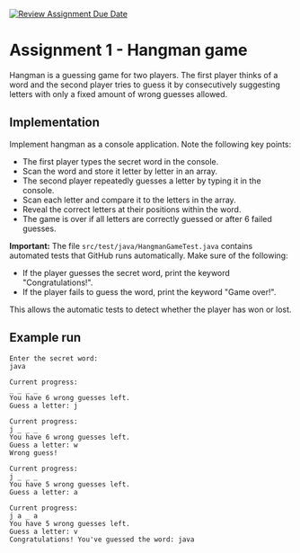 [![Review Assignment Due Date](https://classroom.github.com/assets/deadline-readme-button-24ddc0f5d75046c5622901739e7c5dd533143b0c8e959d652212380cedb1ea36.svg)](https://classroom.github.com/a/B_1-FqoW)
# Assignment 1 - Hangman game

Hangman is a guessing game for two players. The first player thinks of a word and the second player tries to guess it by consecutively suggesting letters with only a fixed amount of wrong guesses allowed.

## Implementation

Implement hangman as a console application. Note the following key points:
* The first player types the secret word in the console.
* Scan the word and store it letter by letter in an array.
* The second player repeatedly guesses a letter by typing it in the console.
* Scan each letter and compare it to the letters in the array.
* Reveal the correct letters at their positions within the word.
* The game is over if all letters are correctly guessed or after 6 failed guesses.

**Important:**
The file `src/test/java/HangmanGameTest.java` contains automated tests that 
GitHub runs automatically. Make sure of the following:

* If the player guesses the secret word, print the keyword "Congratulations!".
* If the player fails to guess the word, print the keyword "Game over!".

This allows the automatic tests to detect whether the player has won or lost.

## Example run

```
Enter the secret word:
java

Current progress: 
_ _ _ _ 
You have 6 wrong guesses left.
Guess a letter: j

Current progress: 
j _ _ _ 
You have 6 wrong guesses left.
Guess a letter: w
Wrong guess!

Current progress: 
j _ _ _ 
You have 5 wrong guesses left.
Guess a letter: a

Current progress: 
j a _ a 
You have 5 wrong guesses left.
Guess a letter: v
Congratulations! You've guessed the word: java
```
